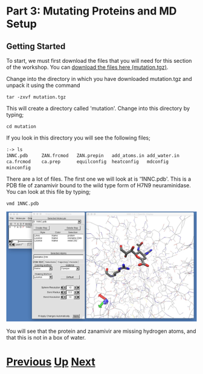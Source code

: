 # Part 3: Mutating Proteins and MD Setup
## Getting Started

To start, we must first download the files that you will need for this section of the workshop. You can [download the files here (mutation.tgz)](https://drive.google.com/uc?export=download&id=0B_KkGMZ8ACfaYUlBVmgzSnZROVE).

Change into the directory in which you have downloaded mutation.tgz and unpack it using the command

```
tar -zxvf mutation.tgz
```

This will create a directory called 'mutation'. Change into this directory by typing;

```
cd mutation
```

If you look in this directory you will see the following files;

```
:-> ls
1NNC.pdb     ZAN.frcmod   ZAN.prepin   add_atoms.in add_water.in ca.frcmod    ca.prep      equilconfig  heatconfig   mdconfig     minconfig
```

There are a lot of files. The first one we will look at is '1NNC.pdb'. This is a PDB file of zanamivir bound to the wild type form of H7N9 neuraminidase. You can look at this file by typing;

```
vmd 1NNC.pdb
```

![Image showing 1NNC](vmd_started1.jpg)

You will see that the protein and zanamivir are missing hydrogen atoms, and that this is not in a box of water.

# [Previous](README.md) [Up](README.md) [Next](mutation.md)
